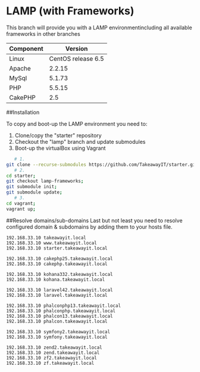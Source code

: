LAMP (with Frameworks)
=====
This branch will provide you with a LAMP environmentincluding all available frameworks in other branches

Component            | Version
-------------------- | --------------------
Linux                | CentOS release 6.5
Apache               | 2.2.15
MySql                | 5.1.73
PHP                  | 5.5.15
CakePHP              | 2.5

##Installation 

To copy and boot-up the LAMP environment you need to:

1. Clone/copy the "starter" repository
2. Checkout the "lamp" branch and update submodules 
3. Boot-up the virtualBox using Vagrant

```bash
   # 1.
git clone --recurse-submodules https://github.com/TakeawayIT/starter.git;
   # 2.
cd starter;
git checkout lamp-frameworks;
git submodule init;
git submodule update;
   # 3.
cd vagrant;
vagrant up;
```

##Resolve domains/sub-domains 
Last but not least you need to resolve configured domain & subdomains by adding them to your hosts file.
```
192.168.33.10 takeawayit.local
192.168.33.10 www.takeawayit.local
192.168.33.10 starter.takeawayit.local

192.168.33.10 cakephp25.takeawayit.local
192.168.33.10 cakephp.takeawayit.local

192.168.33.10 kohana332.takeawayit.local
192.168.33.10 kohana.takeawayit.local

192.168.33.10 laravel42.takeawayit.local
192.168.33.10 laravel.takeawayit.local

192.168.33.10 phalconphp13.takeawayit.local
192.168.33.10 phalconphp.takeawayit.local
192.168.33.10 phalcon13.takeawayit.local
192.168.33.10 phalcon.takeawayit.local

192.168.33.10 symfony2.takeawayit.local
192.168.33.10 symfony.takeawayit.local

192.168.33.10 zend2.takeawayit.local
192.168.33.10 zend.takeawayit.local
192.168.33.10 zf2.takeawayit.local
192.168.33.10 zf.takeawayit.local
```
